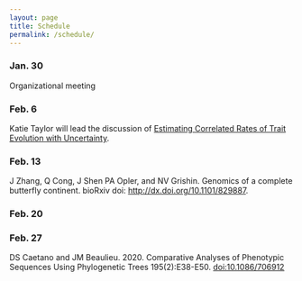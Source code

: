 ```yaml
---
layout: page
title: Schedule
permalink: /schedule/
---
```

### Jan. 30

Organizational meeting

### Feb. 6

Katie Taylor will lead the discussion of [Estimating Correlated Rates of Trait Evolution with Uncertainty](https://academic.oup.com/sysbio/article/68/3/412/5133548).

### Feb. 13

J Zhang, Q Cong, J Shen PA Opler, and NV Grishin. Genomics of a complete butterfly continent. bioRxiv doi: http://dx.doi.org/10.1101/829887.

### Feb. 20

### Feb. 27

DS Caetano and JM Beaulieu. 2020. Comparative Analyses of Phenotypic Sequences Using Phylogenetic Trees 195(2):E38-E50.
[doi:10.1086/706912](https://doi.org/10.1086/706912)
